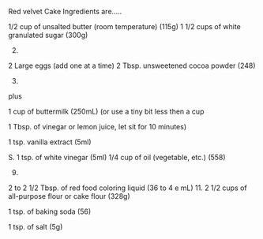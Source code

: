 Red velvet Cake Ingredients are.....

 1/2 cup of unsalted butter (room temperature) (115g) 1 1/2 cups of white granulated sugar (300g)

2.

 2 Large eggs (add one at a time) 2 Tbsp. unsweetened cocoa powder (248)

3.

plus

1 cup of buttermilk (250mL) (or use a tiny bit less then a cup

 1 Tbsp. of vinegar or lemon juice, let sit for 10 minutes)

 1 tsp. vanilla extract (5ml)

S. 1 tsp. of white vinegar (5ml) 1/4 cup of oil (vegetable, etc.) (558)

9.

 2 to 2 1/2 Tbsp. of red food coloring liquid (36 to 4 e mL) 11. 2 1/2 cups of all-purpose flour or cake flour (328g)

 1 tsp. of baking soda (56)

 1 tsp. of salt (5g)